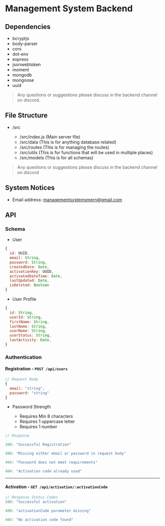 # Management System Backend

## Dependencies

- bcryptjs
- body-parser
- cors
- dot-env
- express
- jsonwebtoken
- moment
- mongodb
- mongoose
- uuid

> Any questions or suggestions please discuss in the backend channel on discord.

## File Structure

- /src

  - /src/index.js (Main server file)
  - /src/data (This is for anything database related)
  - /src/routes (This is for managing the routes)
  - /src/utils (This is for functions that will be used in multiple places)
  - /src/models (This is for all schemas)

> Any questions or suggestions please discuss in the backend channel on discord

## System Notices

- Email address: managementsystemsmern@gmail.com

## API

### Schema

- User

```javascript
{
  id: UUID,
  email: String,
  password: String,
  createdDate: Date,
  activationKey: UUID,
  activatedDateTime: Date,
  lastUpdated: Date,
  isDeleted: Boolean
}
```

- User Profile

```javascript
{
  id: String,
  userId: String,
  firstName: String,
  lastName: String,
  userName: String,
  userStatus: String,
  lastActivity: Date,
}
```

### Authentication

#### Registration - `POST /api/users`

```javascript
// Request Body
{
  email: "string",
  password: "string"
}
```

- Password Strength

  - Requires Min 8 characters
  - Requires 1 uppercase letter
  - Requires 1 number

```javascript
// Response

200: "Successful Registration"

400: "Missing either email or password in request body"

404: "Password does not meet requirements"

404: "Activation code already used"
```

---

#### Activation - `GET /api/activation/:activationCode`

```javascript
// Response Status Codes
200: "Successful activation"

400: "activationCode parameter missing"

404: "No activation code found"
```

